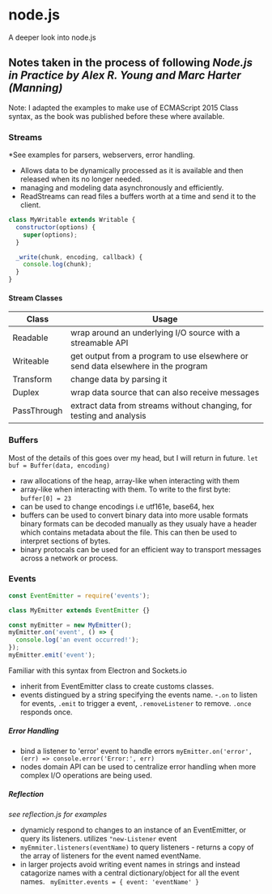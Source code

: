 # node.js
A deeper look into node.js 

## Notes taken in the process of following *Node.js in Practice by Alex R. Young and Marc Harter (Manning)*
Note: I adapted the examples to make use of ECMAScript 2015 Class syntax, as the book was published before these where available. 

### Streams
*See examples for parsers, webservers, error handling. 
- Allows data to be dynamically processed as it is available and then released when its no longer needed.
- managing and modeling data asynchronously and efficiently. 
- ReadStreams can read files a buffers worth at a time and send it to the client. 


```javascript
class MyWritable extends Writable {
  constructor(options) {
    super(options);
  }

  _write(chunk, encoding, callback) {
    console.log(chunk);
  }
}
```

#### Stream Classes
| Class        | Usage           | 
| ------------- |-------------|
| Readable      | wrap around an underlying I/O source with a streamable API |
| Writeable      | get output from a program to use elsewhere or send data elsewhere in the program |
| Transform | change data by parsing it |
| Duplex | wrap data source that can also receive messages |
| PassThrough | extract data from streams without changing, for testing and analysis |

### Buffers
Most of the details of this goes over my head, but I will return in future. 
``` let buf = Buffer(data, encoding) ```
- raw allocations of the heap, array-like when interacting with them 
- array-like when interacting with them. To write to the first byte: ```buffer[0] = 23```
- can be used to change encodings i.e utf161e, base64, hex 
- buffers can be used to convert binary data into more usable formats
  binary formats can be decoded manually as they usualy have a header which contains metadata about the file. This can then be   used to interpret sections of bytes.
- binary protocals can be used for an efficient way to transport messages across a network or process. 

### Events
```javascript
const EventEmitter = require('events');

class MyEmitter extends EventEmitter {}

const myEmitter = new MyEmitter();
myEmitter.on('event', () => {
  console.log('an event occurred!');
});
myEmitter.emit('event');
```
Familiar with this syntax from Electron and Sockets.io
- inherit from EventEmitter class to create customs classes.
- events distingued by a string specifying the events name.
-```.on``` to listen for events, ```.emit``` to trigger a event, ```.removeListener``` to remove. ```.once``` responds once.
##### Error Handling
- bind a listener to 'error' event to handle errors ```myEmitter.on('error', (err) => console.error('Error:', err)```
- nodes domain API can be used to centralize error handling when more complex I/O operations are being used.
##### Reflection
*see reflection.js for examples*
- dynamicly respond to changes to an instance of an EventEmitter, or query its listeners. utilizes ```"new-Listener``` event
- ```myEmmiter.listeners(eventName)``` to query listeners - returns a copy of the array of listeners for the event named eventName. 
- in larger projects avoid writing event names in strings and instead catagorize names with a central dictionary/object for   all the event names. ``` myEmitter.events = { event: 'eventName' }```










